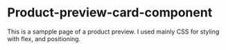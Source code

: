 # Product-preview-card-component

This is a sampple page of a product preview. I used mainly CSS for styling with flex, and positioning.
